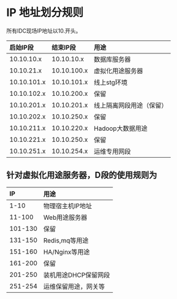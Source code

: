 # IP 地址划分规则

所有IDC现场IP地址以10.开头。

|启始IP段|结束IP段|用途|
|:-----|:-----|:-----|
|10.10.10.x|10.10.10.x|数据库服务器|
|10.10.21.x|10.10.100.x|虚拟化用途服务器|
|10.10.101.x|10.10.101.x|线上stg环境|
|10.10.102.x|10.10.200.x|保留|
|10.10.201.x|10.10.201.x|线上隔离网段用途（保留）|
|10.10.202.x|10.10.250.x|保留|
|10.10.211.x|10.10.220.x|Hadoop大数据用途|
|10.10.221.x|10.10.250.x|保留|
|10.10.251.x|10.10.254.x|运维专用网段|


## 针对虚拟化用途服务器，D段的使用规则为

|IP|用途|
|:-----|:-----|
|1-10|物理宿主机IP地址|
|11-100|Web用途服务器|
|101-130|保留|
|131-150|Redis,mq等用途|
|151-160|HA/Nginx等用途|
|161-200|保留|
|201-250|装机用途DHCP保留网段|
|251-254|运维保留用途，网关等|
